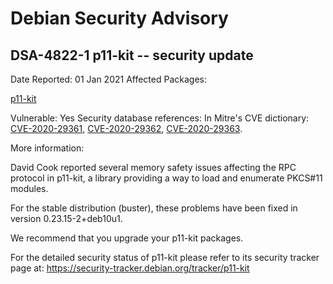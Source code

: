 
Debian Security Advisory
========================


DSA-4822-1 p11-kit -- security update
-------------------------------------



Date Reported:
01 Jan 2021
Affected Packages:

[p11-kit](https://packages.debian.org/src:p11-kit)

Vulnerable:
Yes
Security database references:
In Mitre's CVE dictionary: [CVE-2020-29361](https://security-tracker.debian.org/tracker/CVE-2020-29361), [CVE-2020-29362](https://security-tracker.debian.org/tracker/CVE-2020-29362), [CVE-2020-29363](https://security-tracker.debian.org/tracker/CVE-2020-29363).  

More information:

David Cook reported several memory safety issues affecting the RPC
protocol in p11-kit, a library providing a way to load and enumerate
PKCS#11 modules.


For the stable distribution (buster), these problems have been fixed in
version 0.23.15-2+deb10u1.


We recommend that you upgrade your p11-kit packages.


For the detailed security status of p11-kit please refer to its security
tracker page at:
<https://security-tracker.debian.org/tracker/p11-kit>






